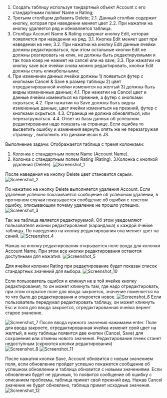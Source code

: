 1.	Создать таблицу используя тандартный объект Account с его стандартными полямт Name и Rating; 
2.	Третьим столбцом добавить Delete;
  2.1.	Данный столбик содержит кнопку, которая при наведении меняет цвет
  2.2.	При нажатии на кнопку удаляется ряд и обновляется таблица.
3.	Столбцы Account Name & Rating содержат кнопку Edit, которая появляется при наведении на ряд. 
  3.1.	Кнопка Edit меняет цвет при наведении на нее;
  3.2.	При нажатии на кнопку Edit данные ячейки должны редактироваться, при этом остальные кнопки Edit не должны реагировать на клик, не должны быть редактируемыми и так пока юзер не нажмет на cancel или на save;
  3.3.	При нажатии на кнопку save все ячейки снова можно редактировать, кнопки Edit должны стать кликабельными;
4.	При изменении данных ячейки должны 1) появиться футер с кнопками Cancel & Save в размер таблицы 2) цвет отредактированной ячейки изменится на желтый 3) должны быть видны измененные данные;
  4.1.	При нажатии на Cancel цвет и данные ячейки измениться на прежние, а футер с кнопками скрыться;
  4.2.	При нажатии на Save должны быть видны измененные данные, цвет ячейки измениться на прежний, футер с кнопками скрыться.
  4.3.	Страница не должна обновляться, или перезагружаться.
  4.4.	Ответ из базы данных об успешном редактировании надо показать на странице. Если ошибка то высветить ошибку и изменения вернуть опять же не перезагружая страницу , выполнить это динамически в JS.

Выполнение задачи:
Отображается таблица с тремя колонками:
1. Колонка с стандартным полем Name (Account Name). 
2. Колонка с стандартным полем Rating (Rating). 
3.Колонка с кнопкой удаления (Delete). 
![Screenshot_1](https://user-images.githubusercontent.com/84872903/134809332-9c3f0767-c417-4b72-a2e9-4f174613a606.png)

После наведения на кнопку Delete цвет становится серым. 
![Screenshot_2](https://user-images.githubusercontent.com/84872903/134809346-d67baf18-5b88-462b-b899-8e58d2c02f9c.png)

По нажатию на кнопку Delete выполняется удаления Account. Если удаление успешно показывается сообщение об успешном удалении, в противном случаи показывается сообщение об ошибки с текстом ошибку, описывающим почему удаление не прошло успешно. 
![Screenshot_3](https://user-images.githubusercontent.com/84872903/134809365-95e0c848-a92c-4dc0-9645-574e59e06ca4.png)

Так же таблица является редактируемой. Об этом уведомляют пользователя иконки редактирования (карандаша) к каждой ячейке таблицы. По наведению на кнопку редактирования она меняет цвет на синий. 
![Screenshot_4](https://user-images.githubusercontent.com/84872903/134809472-aaf80c46-51b6-4a28-ac77-d0c208e74af1.png)

Нажав на кнопку редактирования открывается поле ввода для колонки Account Name. При этом все кнопки редактирования остаются доступными для нажатия.
 ![Screenshot_5](https://user-images.githubusercontent.com/84872903/134809486-349d6d04-e7b0-49e5-848d-758a1c354684.png)
 
Для ячейки колонки Rating при редактирование будет показан список стандартных значений для выбора.
![Screenshot_10](https://user-images.githubusercontent.com/84872903/134809518-4597ca4d-5019-4ae3-81d7-fc7b75fe2ce4.png)


Если пользователь ошибся и кликнул не в той ячейке кнопку редактирования, то он может кликнуть там, где надо отредактировать, при этом открытое поле для ввода закроется, значение поменяется на то что было до редактирования и откроется новое.
![Screenshot_6](https://user-images.githubusercontent.com/84872903/134809527-92c1fc30-adee-4db4-9ce5-33b5636f3d94.png)
Если пользователь передумал редактировать таблицу, он может кликнуть Esc и поля для ввода закроется, отредактированная ячейка вернет старое значение.

![Screenshot_7](https://user-images.githubusercontent.com/84872903/134809544-579bed9d-5305-4dbe-aaa7-530894054f18.png)
После ввода нужного значения нажимаем enter. Поле для ввода закроете, отредактированная ячейка изменит свой цвет на желтый, в низу таблицы появится две кнопки (Cancel, Save) для сохранения или отмены нового значения. Редактирование ячеек станет недоступным (скроются кнопки редактирования)  
 ![Screenshot_8](https://user-images.githubusercontent.com/84872903/134809575-20f29f56-6311-4e55-becd-284ea8f5c6e0.png)
 ![Screenshot_11](https://user-images.githubusercontent.com/84872903/134809582-51525b3c-ddf4-4e85-a61a-a201dd2d8d70.png)

После нажатия кнопки Save, Account обновится с новым значением поля, если обновление пройдет успешно покажется сообщение об успешном обновлении и таблица обновится с новыми значениями. Если обновления будет не удачным, то появится сообщение об ошибку с описанием проблемы, таблица примет свой прежний вид. Нажав Cancel значение не будет обновлено, таблица примет исходные значения.
![Screenshot_12](https://user-images.githubusercontent.com/84872903/134822074-6979c401-649c-42f3-915e-c4dfb222d2a2.png)

